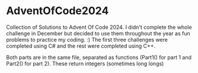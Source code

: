 # AdventOfCode2024
Collection of Solutions to Advent Of Code 2024. I didn't complete the whole challenge in December but decided to use them throughout the year as fun problems to practice my coding. :)
The first three challenges were completed using C# and the rest were completed using C++.


Both parts are in the same file, separated as functions (Part1() for part 1 and Part2() for part 2). These return integers (sometimes long longs)
